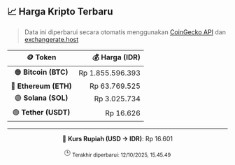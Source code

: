 

<!-- HARGA_KRIPTO -->
## 📈 Harga Kripto Terbaru

> Data ini diperbarui secara otomatis menggunakan [CoinGecko API](https://www.coingecko.com/) dan [exchangerate.host](https://exchangerate.host/)

<div align="center">

| 🪙 Token | 💰 Harga (IDR) |
|:------:|---------------:|
| 🟠 **Bitcoin (BTC)**   | Rp 1.855.596.393 |
| 🔵 **Ethereum (ETH)**  | Rp 63.769.525 |
| 🟣 **Solana (SOL)**    | Rp 3.025.734 |
| 🟢 **Tether (USDT)**   | Rp 16.626 |

---

💱 **Kurs Rupiah (USD → IDR)**: Rp 16.601

🕒 <sub>Terakhir diperbarui: 12/10/2025, 15.45.49</sub>

</div>
<!-- /HARGA_KRIPTO -->